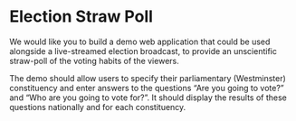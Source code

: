 # Election Straw Poll

We would like you to build a demo web application that could be used alongside a live-streamed
election broadcast, to provide an unscientific straw-poll of the voting habits of the viewers.

The demo should allow users to specify their parliamentary (Westminster) constituency and enter
answers to the questions “Are you going to vote?” and “Who are you going to vote for?”. It
should display the results of these questions nationally and for each constituency.
